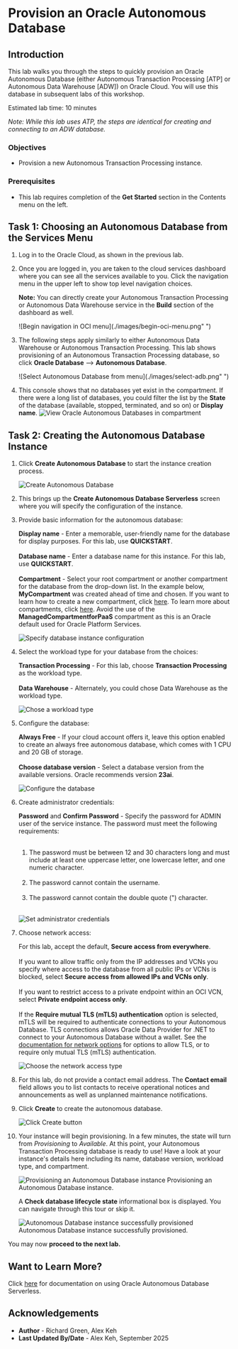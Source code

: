 # Provision an Oracle Autonomous Database

## Introduction

This lab walks you through the steps to quickly provision an Oracle Autonomous Database (either Autonomous Transaction Processing [ATP] or Autonomous Data Warehouse [ADW]) on Oracle Cloud. You will use this database in subsequent labs of this workshop.

Estimated lab time: 10 minutes

_Note: While this lab uses ATP, the steps are identical for creating and connecting to an ADW database._

### Objectives

- Provision a new Autonomous Transaction Processing instance.

### Prerequisites

- This lab requires completion of the **Get Started** section in the Contents menu on the left.

## Task 1: Choosing an Autonomous Database from the Services Menu

1. Log in to the Oracle Cloud, as shown in the previous lab.
2. Once you are logged in, you are taken to the cloud services dashboard where you can see all the services available to you. Click the navigation menu in the upper left to show top level navigation choices.

   **Note:** You can directly create your Autonomous Transaction Processing or Autonomous Data Warehouse service in the **Build** section of the dashboard as well.

   ![Begin navigation in OCI menu](./images/begin-oci-menu.png" ")

3. The following steps apply similarly to either Autonomous Data Warehouse or Autonomous Transaction Processing. This lab shows provisioning of an Autonomous Transaction Processing database, so click **Oracle Database** --> **Autonomous Database**.

   ![Select Autonomous Database from menu](./images/select-adb.png" ")

4. This console shows that no databases yet exist in the compartment. If there were a long list of databases, you could filter the list by the **State** of the database (available, stopped, terminated, and so on) or **Display name**.
  ![View Oracle Autonomous Databases in compartment](./images/compartment.png " ") 

## Task 2: Creating the Autonomous Database Instance

1. Click **Create Autonomous Database** to start the instance creation process.

   ![Create Autonomous Database](./images/create-adb.png " ")

2. This brings up the **Create Autonomous Database Serverless** screen where you will specify the configuration of the instance.
3. Provide basic information for the autonomous database:

   **Display name** - Enter a memorable, user-friendly name for the database for display purposes. For this lab, use **QUICKSTART**.<br><br>
   **Database name** - Enter a database name for this instance. For this lab, use **QUICKSTART**.<br><br>
   **Compartment** - Select your root compartment or another compartment for the database from the drop-down list. In the example below, **MyCompartment** was created ahead of time and chosen. If you want to learn how to create a new compartment, click [here](https://docs.cloud.oracle.com/iaas/Content/Identity/Tasks/managingcompartments.htm#Working). To learn more about compartments, click [here](https://docs.cloud.oracle.com/en-us/iaas/Content/GSG/Concepts/settinguptenancy.htm#Setting_Up_Your_Tenancy). Avoid the use of the **ManagedCompartmentforPaaS** compartment as this is an Oracle default used for Oracle Platform Services.<br>

   ![Specify database instance configuration](./images/compartment-name.png " ")

4. Select the workload type for your database from the choices:

   **Transaction Processing** - For this lab, choose **Transaction Processing** as the workload type.<br><br>
   **Data Warehouse** - Alternately, you could chose Data Warehouse as the workload type.

   ![Chose a workload type](./images/adb-workload-type.png " ")

5. Configure the database:

   **Always Free** - If your cloud account offers it, leave this option enabled to create an always free autonomous database, which comes with 1 CPU and 20 GB of storage.<br><br>
   **Choose database version** - Select a database version from the available versions. Oracle recommends version **23ai**.

   ![Configure the database](./images/configure-db.png " ")

6. Create administrator credentials:

   **Password** and **Confirm Password** - Specify the password for ADMIN user of the service instance. The password must meet the following requirements:<br><br>
   1) The password must be between 12 and 30 characters long and must include at least one uppercase letter, one lowercase letter, and one numeric character.<br><br>
   2) The password cannot contain the username.<br><br>
   3) The password cannot contain the double quote (") character.<br><br>

   ![Set administrator credentials](./images/create-admin.png " ")

7. Choose network access:

   For this lab, accept the default, **Secure access from everywhere**.<br><br>
   If you want to allow traffic only from the IP addresses and VCNs you specify where access to the database from all public IPs or VCNs is blocked, select **Secure access from allowed IPs and VCNs only**.<br><br>
   If you want to restrict access to a private endpoint within an OCI VCN, select **Private endpoint access only**.<br><br>
   If the **Require mutual TLS (mTLS) authentication** option is selected, mTLS will be required to authenticate connections to your Autonomous Database. TLS connections allows Oracle Data Provider for .NET to connect to your Autonomous Database without a wallet. See the [documentation for network options](https://docs.oracle.com/en/cloud/paas/autonomous-database/adbsa/support-tls-mtls-authentication.html#GUID-3F3F1FA4-DD7D-4211-A1D3-A74ED35C0AF5) for options to allow TLS, or to require only mutual TLS (mTLS) authentication.

   ![Choose the network access type](./images/network-access.png " ")

8. For this lab, do not provide a contact email address. The **Contact email** field allows you to list contacts to receive operational notices and announcements as well as unplanned maintenance notifications.

9. Click **Create** to create the autonomous database.

    ![Click Create button](./images/create-adb-button.png " ")

10. Your instance will begin provisioning. In a few minutes, the state will turn from *Provisioning* to *Available*. At this point, your Autonomous Transaction Processing database is ready to use! Have a look at your instance's details here including its name, database version, workload type, and compartment.

    ![Provisioning an Autonomous Database instance](./images/adb-provisioning.png " ")
    Provisioning an Autonomous Database instance. <br>

    A **Check database lifecycle state** informational box is displayed. You can navigate through this tour or skip it.

    ![Autonomous Database instance successfully provisioned](./images/adb-provisioned.png " ")
    Autonomous Database instance successfully provisioned.

You may now **proceed to the next lab.**

## Want to Learn More?

Click [here](https://docs.oracle.com/en/cloud/paas/autonomous-database/serverless/adbsb/index.html) for documentation on using Oracle Autonomous Database Serverless.

## Acknowledgements

- **Author** - Richard Green, Alex Keh
- **Last Updated By/Date** - Alex Keh, September 2025
